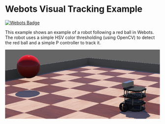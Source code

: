 # Webots Visual Tracking Example

[![Webots Badge](https://badgen.net/badge/icon/Preview%20simulation?label=Webots)](https://lukicdarkoo.github.io/webots-example-visual-tracking/)

This example shows an example of a robot following a red ball in Webots.
The robot uses a simple HSV color thresholding (using OpenCV) to detect the red ball and a simple P controller to track it.

![](./assets/preview.png)
